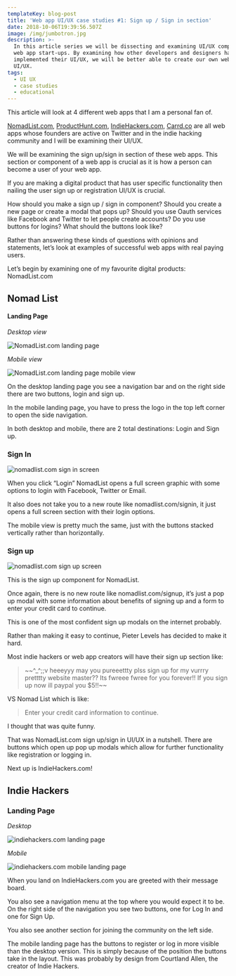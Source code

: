 ```yaml
---
templateKey: blog-post
title: 'Web app UI/UX case studies #1: Sign up / Sign in section'
date: 2018-10-06T19:39:56.507Z
image: /img/jumbotron.jpg
description: >-
  In this article series we will be dissecting and examining UI/UX components of
  web app start-ups. By examining how other developers and designers have
  implemented their UI/UX, we will be better able to create our own web apps and
  UI/UX.
tags:
  - UI UX
  - case studies
  - educational
---
```

This article will look at 4 different web apps that I am a personal fan of.

[NomadList.com](https://nomadlist.com/), [ProductHunt.com](https://www.producthunt.com/), [IndieHackers.com](https://www.indiehackers.com/), [Carrd.co](https://carrd.co/) are all web apps whose founders are active on Twitter and in the indie hacking community and I will be examining their UI/UX.

We will be examining the sign up/sign in section of these web apps. This section or component of a web app is crucial as it is how a person can become a user of your web app. 

If you are making a digital product that has user specific functionality then nailing the user sign up or registration UI/UX is crucial.

How should you make a sign up / sign in component? Should you create a new page or create a modal that pops up? Should you use Oauth services like Facebook and Twitter to let people create accounts? Do you use buttons for logins? What should the buttons look like?

Rather than answering these kinds of questions with opinions and statements, let’s look at examples of successful web apps with real paying users. 

Let’s begin by examining one of my favourite digital products: NomadList.com

## Nomad List

#### Landing Page

_Desktop view_

![NomadList.com landing page](/img/nomadlist-landing-page-signup-buttons.png)

_Mobile view_

![NomadList.com landing page mobile view](/img/nomadlist-mobile-landing-page.png)

On the desktop landing page you see a navigation bar and on the right side there are two buttons, login and sign up.

In the mobile landing page, you have to press the logo in the top left corner to open the side navigation. 

In both desktop and mobile, there are 2 total destinations: Login and Sign up.

### Sign In

![nomadlist.com sign in screen](/img/nomadlist-signin.png)

When you click “Login” NomadList opens a full screen graphic with some options to login with Facebook, Twitter or Email. 

It also does not take you to a new route like nomadlist.com/signin, it just opens a full screen section with their login options.

The mobile view is pretty much the same, just with the buttons stacked vertically rather than horizontally.

### Sign up

![nomadlist.com sign up screen](/img/nomadlist-signup.png)

This is the sign up component for NomadList.

Once again, there is no new route like nomadlist.com/signup, it’s just a pop up modal with some information about benefits of signing up and a form to enter your credit card to continue.

This is one of the most confident sign up modals on the internet probably.

Rather than making it easy to continue, Pieter Levels has decided to make it hard. 

Most indie hackers or web app creators will have their sign up section like:

> \~\~^_^;;v heeeyyy may you pureeettty plss sign up for my vurrry pretttty website master?? Its fwreee fwree for you forever!! If you sign up now ill paypal you $5!!\~\~

VS Nomad List which is like:

> Enter your credit card information to continue.

I thought that was quite funny.

That was NomadList.com sign up/sign in UI/UX in a nutshell. There are buttons which open up pop up modals which allow for further functionality like registration or logging in.

Next up is IndieHackers.com!

## Indie Hackers

### Landing Page

_Desktop_

![indiehackers.com landing page](/img/indiehackers-landing-page.png)

_Mobile_

![indiehackers.com mobile landing page](/img/indiehackers-mobile-landing.png)

When you land on IndieHackers.com you are greeted with their message board. 

You also see a navigation menu at the top where you would expect it to be. On the right side of the navigation you see two buttons, one for Log In and one for Sign Up.

You also see another section for joining the community on the left side. 

The mobile landing page has the buttons to register or log in more visible than the desktop version. This is simply because of the position the buttons take in the layout. This was probably by design from Courtland Allen, the creator of Indie Hackers.
